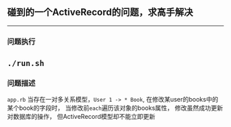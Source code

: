 ## 碰到的一个ActiveRecord的问题，求高手解决
---
### 问题执行
```./run.sh```
----
### 问题描述
```app.rb```
当存在一对多关系模型，```User 1 -> * Book```, 
在修改某user的books中的某个book的字段时，
当修改前```each```遍历该对象的books属性，
修改虽然成功更新对数据库的操作，
但ActiveRecord模型却不能立即更新
